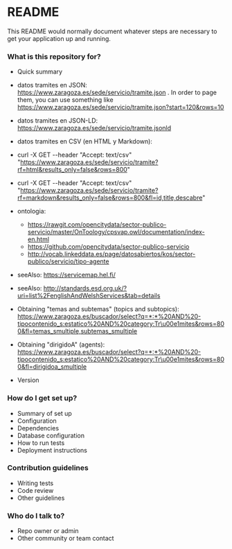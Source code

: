 # README #

This README would normally document whatever steps are necessary to get your application up and running.

### What is this repository for? ###

* Quick summary
* datos tramites en JSON: https://www.zaragoza.es/sede/servicio/tramite.json . In order to page them, you can use something like https://www.zaragoza.es/sede/servicio/tramite.json?start=120&rows=10
* datos tramites en JSON-LD: https://www.zaragoza.es/sede/servicio/tramite.jsonld
* datos tramites en CSV (en HTML y Markdown): 
 * curl -X GET --header "Accept: text/csv" "https://www.zaragoza.es/sede/servicio/tramite?rf=html&results_only=false&rows=800"
 * curl -X GET --header "Accept: text/csv" "https://www.zaragoza.es/sede/servicio/tramite?rf=markdown&results_only=false&rows=800&fl=id,title,descabre"
* ontologia: 
  * https://rawgit.com/opencitydata/sector-publico-servicio/master/OnToology/cpsvap.owl/documentation/index-en.html
  * https://github.com/opencitydata/sector-publico-servicio
  * http://vocab.linkeddata.es/page/datosabiertos/kos/sector-publico/servicio/tipo-agente
* seeAlso: https://servicemap.hel.fi/
* seeAlso: http://standards.esd.org.uk/?uri=list%2FenglishAndWelshServices&tab=details

* Obtaining "temas and subtemas" (topics and subtopics): https://www.zaragoza.es/buscador/select?q=*:*%20AND%20-tipocontenido_s:estatico%20AND%20category:Tr\u00e1mites&rows=800&fl=temas_smultiple,subtemas_smultiple
* Obtaining "dirigidoA" (agents): https://www.zaragoza.es/buscador/select?q=*:*%20AND%20-tipocontenido_s:estatico%20AND%20category:Tr\u00e1mites&rows=800&fl=dirigidoa_smultiple
* Version


### How do I get set up? ###

* Summary of set up
* Configuration
* Dependencies
* Database configuration
* How to run tests
* Deployment instructions

### Contribution guidelines ###

* Writing tests
* Code review
* Other guidelines

### Who do I talk to? ###

* Repo owner or admin
* Other community or team contact

